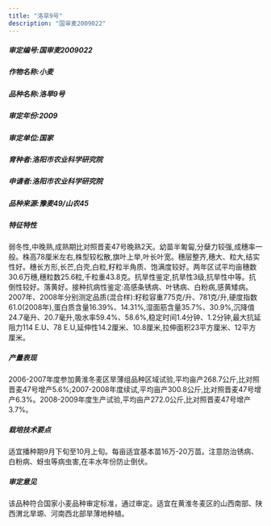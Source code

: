```yaml
---
title: "洛旱9号"
description: "国审麦2009022"
---
```

##### 审定编号:国审麦2009022

##### 作物名称:小麦

##### 品种名称:洛旱9号

##### 审定年份:2009

##### 审定单位:国家

##### 育种者:洛阳市农业科学研究院

##### 申请者:洛阳市农业科学研究院

##### 品种来源:豫麦49/山农45

##### 特征特性
弱冬性,中晚熟,成熟期比对照晋麦47号晚熟2天。幼苗半匍匐,分蘖力较强,成穗率一般。株高78厘米左右,株型较松散,旗叶上举,叶长叶宽。穗层整齐,穗大、粒大,结实性好。穗长方形,长芒,白壳,白粒,籽粒半角质、饱满度较好。两年区试平均亩穗数30.6万穗,穗粒数25.6粒,千粒重43.8克。抗旱性鉴定,抗旱性3级,抗旱性中等。抗倒性较好。落黄好。接种抗病性鉴定:高感条锈病、叶锈病、白粉病,感黄矮病。2007年、2008年分别测定品质(混合样):籽粒容重775克/升、781克/升,硬度指数61.0(2008年),蛋白质含量16.39%、14.31%,湿面筋含量35.7%、30.9%,沉降值24.7毫升、20.7毫升,吸水率59.4%、58.6%,稳定时间1.4分钟、1.2分钟,最大抗延阻力114 E.U、78 E.U,延伸性14.2厘米、10.8厘米,拉伸面积23平方厘米、12平方厘米。

##### 产量表现
 2006-2007年度参加黄淮冬麦区旱薄组品种区域试验,平均亩产268.7公斤,比对照晋麦47号增产5.6%;2007-2008年度续试,平均亩产300.8公斤,比对照晋麦47号增产6.3%。2008-2009年度生产试验,平均亩产272.0公斤,比对照晋麦47号增产3.7%。 

##### 栽培技术要点
适宜播种期9月下旬至10月上旬。每亩适宜基本苗16万-20万苗。注意防治锈病、白粉病、蚜虫等病虫害,在丰水年份防止倒伏。 

##### 审定意见
该品种符合国家小麦品种审定标准，通过审定。适宜在黄淮冬麦区的山西南部、陕西渭北旱塬、河南西北部旱薄地种植。
